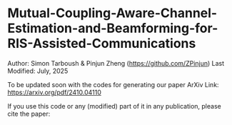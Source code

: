 # Mutual-Coupling-Aware-Channel-Estimation-and-Beamforming-for-RIS-Assisted-Communications

Author: Simon Tarboush & Pinjun Zheng (https://github.com/ZPinjun)
Last Modified: July, 2025

To be updated soon with the codes for generating our paper
ArXiv Link: https://arxiv.org/pdf/2410.04110

If you use this code or any (modified) part of it in any publication, please cite the paper: 
